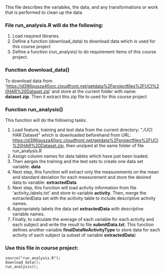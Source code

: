 This file  describes the variables, the data, and any transformations or work that is performed to clean up the data


### File run_analysis.R will do the following:

1. Load required libraries.
2. Define a function (download_data) to download data which is used for this course project
3. Define a function (run_analysis) to do requirement items of this course project.


### Function download_data()

To download data from 'https://d396qusza40orc.cloudfront.net/getdata%2Fprojectfiles%2FUCI%20HAR%20Dataset.zip' and store at the current folder with name: **dataset.zip**. Then it extract this zip file to used for this course project

### Function run_analysis()
This function will do the following tasks:

1. Load feature, training and test data from the current directory: "./UCI HAR Dataset" which is downloaded beforehand from URL: https://d396qusza40orc.cloudfront.net/getdata%2Fprojectfiles%2FUCI%20HAR%20Dataset.zip, then unziped at the same folder of file run_analysis.R  
1. Assign column names for data tables which have just been loaded.  
1. Then aerges the training and the test sets to create one data set variable: **data**
1. Next step, this function will extract only the measurements on the mean and standard deviation for each measurement and store the desired data to variable: **extractedData**
3. Next step, this function will load activity information from file 'activity_labels.txt' and store to variable **activity**. Then, merge the extractedData set with the acitivity table to include descriptive activity names.
4. Appropriately labels the data set **extractedData** with descriptive variable names.
5. Finally, to calculate the average of each variable for each activity and each subject and write the result to file **submitData.txt**. This function defines another variable **finalDataNoActivityType** to store data for each activity of each subject (a subset of variable **extractedData**)

### Use this file in course project:
```{r}
source("run_analysis.R");
download_data();
run_analysis();
```


